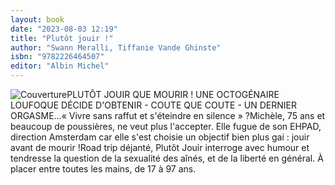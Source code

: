 ```yaml
---
layout: book
date: "2023-08-03 12:19"
title: "Plutôt jouir !"
author: "Swann Meralli, Tiffanie Vande Ghinste"
isbn: "9782226464507"
editor: "Albin Michel"
---
```

![Couverture](/img/9782226464507.jpg)PLUTÔT JOUIR QUE MOURIR ! UNE OCTOGÉNAIRE LOUFOQUE DÉCIDE D'OBTENIR - COUTE QUE COUTE - UN DERNIER ORGASME...« Vivre sans raffut et s'éteindre en silence » ?Michèle, 75 ans et beaucoup de poussières, ne veut plus l'accepter. Elle fugue de son EHPAD, direction Amsterdam car elle s'est choisie un objectif bien plus gai : jouir avant de mourir !Road trip déjanté, Plutôt Jouir interroge avec humour et tendresse la question de la sexualité des aînés, et de la liberté en général. À placer entre toutes les mains, de 17 à 97 ans.